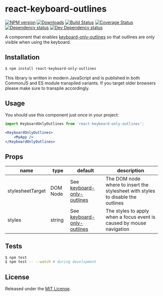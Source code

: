 # react-keyboard-outlines

[![NPM version][npm-image]][npm-url] [![Downloads][downloads-image]][npm-url] [![Build Status][travis-image]][travis-url] [![Coverage Status][codecov-image]][codecov-url] [![Dependency status][david-dm-image]][david-dm-url] [![Dev Dependency status][david-dm-dev-image]][david-dm-dev-url]

[npm-url]:https://npmjs.org/package/react-keyboard-only-outlines
[downloads-image]:https://img.shields.io/npm/dm/react-keyboard-only-outlines.svg
[npm-image]:https://img.shields.io/npm/v/react-keyboard-only-outlines.svg
[travis-url]:https://travis-ci.org/moxystudio/react-keyboard-only-outlines
[travis-image]:http://img.shields.io/travis/moxystudio/react-keyboard-only-outlines/master.svg
[codecov-url]:https://codecov.io/gh/moxystudio/react-keyboard-only-outlines
[codecov-image]:https://img.shields.io/codecov/c/github/moxystudio/react-keyboard-only-outlines/master.svg
[david-dm-url]:https://david-dm.org/moxystudio/react-keyboard-only-outlines
[david-dm-image]:https://img.shields.io/david/moxystudio/react-keyboard-only-outlines.svg
[david-dm-dev-url]:https://david-dm.org/moxystudio/react-keyboard-only-outlines?type=dev
[david-dm-dev-image]:https://img.shields.io/david/dev/moxystudio/react-keyboard-only-outlines.svg

A component that enables [keyboard-only-outlines](https://github.com/moxystudio/js-keyboard-only-outlines) so that outlines are only visible when using the keyboard.


## Installation

```sh
$ npm install react-keyboard-only-outlines
```

This library is written in modern JavaScript and is published in both CommonJS and ES module transpiled variants. If you target older browsers please make sure to transpile accordingly.


## Usage

You should use this component just once in your project:

```jsx
import KeyboardOnlyOutlines from 'react-keyboard-only-outlines';

<KeyboardOnlyOutlines>
    <MyApp />
</KeyboardOnlyOutlines>
```


## Props

| name | type | default | description |
| ---- | ---- | ------- | ----------- |
| stylesheetTarget | DOM Node | See [keyboard-only-outlines](https://github.com/moxystudio/js-keyboard-only-outlines) | The DOM node where to insert the stylesheet with styles to disable the outlines |
| styles | string | See [keyboard-only-outlines](https://github.com/moxystudio/js-keyboard-only-outlines) | The styles to apply when a focus event is caused by mouse navigation |


## Tests

```sh
$ npm test
$ npm test -- --watch # during development
```


## License

Released under the [MIT License](http://www.opensource.org/licenses/mit-license.php).
